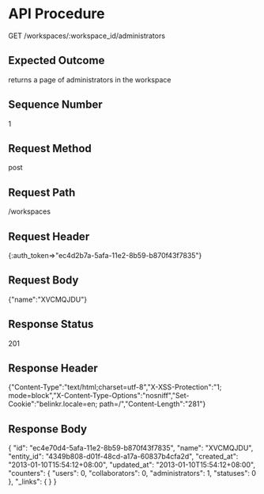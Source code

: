 # API Procedure
GET /workspaces/:workspace_id/administrators
## Expected Outcome
returns a page of administrators in the workspace
## Sequence Number
1
## Request Method
post
## Request Path
/workspaces
## Request Header
{:auth_token=>"ec4d2b7a-5afa-11e2-8b59-b870f43f7835"}
## Request Body
{"name":"XVCMQJDU"}

## Response Status
201
## Response Header
{"Content-Type":"text/html;charset=utf-8","X-XSS-Protection":"1; mode=block","X-Content-Type-Options":"nosniff","Set-Cookie":"belinkr.locale=en; path=/","Content-Length":"281"}

## Response Body
{
  "id": "ec4e70d4-5afa-11e2-8b59-b870f43f7835",
  "name": "XVCMQJDU",
  "entity_id": "4349b808-d01f-48cd-a17a-60837b4cfa2d",
  "created_at": "2013-01-10T15:54:12+08:00",
  "updated_at": "2013-01-10T15:54:12+08:00",
  "counters": {
    "users": 0,
    "collaborators": 0,
    "administrators": 1,
    "statuses": 0
  },
  "_links": {
  }
}
